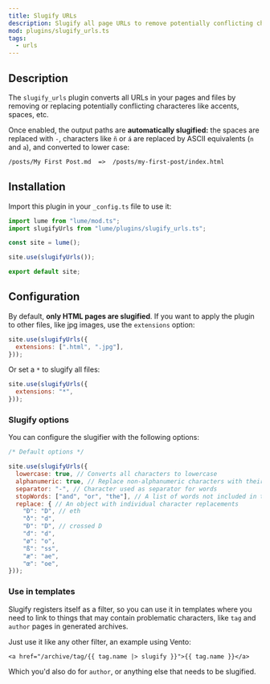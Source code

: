 ```yaml
---
title: Slugify URLs
description: Slugify all page URLs to remove potentially conflicting characters
mod: plugins/slugify_urls.ts
tags:
  - urls
---
```


## Description

The `slugify_urls` plugin converts all URLs in your pages and files by removing
or replacing potentially conflicting characteres like accents, spaces, etc.

Once enabled, the output paths are **automatically slugified:** the spaces are
replaced with `-`, characters like `ñ` or `á` are replaced by ASCII equivalents
(`n` and `a`), and converted to lower case:

```txt
/posts/My First Post.md  =>  /posts/my-first-post/index.html
```

## Installation

Import this plugin in your `_config.ts` file to use it:

```js
import lume from "lume/mod.ts";
import slugifyUrls from "lume/plugins/slugify_urls.ts";

const site = lume();

site.use(slugifyUrls());

export default site;
```

## Configuration

By default, **only HTML pages are slugified**. If you want to apply the plugin
to other files, like jpg images, use the `extensions` option:

```js
site.use(slugifyUrls({
  extensions: [".html", ".jpg"],
}));
```

Or set a `*` to slugify all files:

```js
site.use(slugifyUrls({
  extensions: "*",
}));
```

### Slugify options

You can configure the slugifier with the following options:

```js
/* Default options */

site.use(slugifyUrls({
  lowercase: true, // Converts all characters to lowercase
  alphanumeric: true, // Replace non-alphanumeric characters with their equivalent. Example: ñ to n.
  separator: "-", // Character used as separator for words
  stopWords: ["and", "or", "the"], // A list of words not included in the slug
  replace: { // An object with individual character replacements
    "Ð": "D", // eth
    "ð": "d",
    "Đ": "D", // crossed D
    "đ": "d",
    "ø": "o",
    "ß": "ss",
    "æ": "ae",
    "œ": "oe",
}));
```
### Use in templates

Slugify registers itself as a filter, so you can use it in templates
where you need to link to things that may contain problematic characters, 
like `tag` and `author` pages in generated archives.

Just use it like any other filter, an example using Vento:

```vento
<a href="/archive/tag/{{ tag.name |> slugify }}">{{ tag.name }}</a>
```

Which you'd also do for `author`, or anything else that needs to be 
slugified.